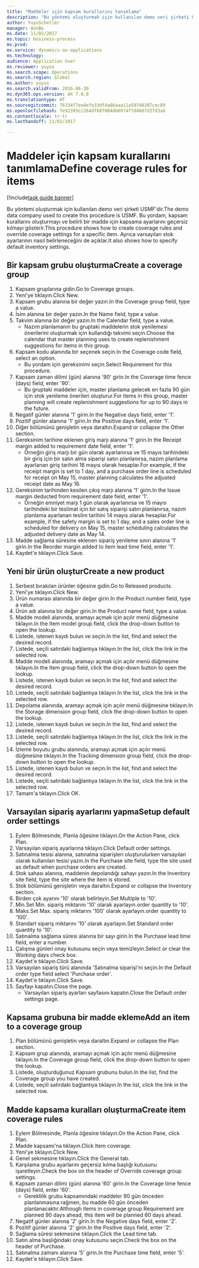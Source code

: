 ```yaml
--- 
title: "Maddeler için kapsam kurallarını tanımlama"
description: "Bu yöntemi oluşturmak için kullanılan demo veri şirketi USMF'dir."
author: YuyuScheller
manager: AnnBe
ms.date: 11/02/2017
ms.topic: business-process
ms.prod: 
ms.service: dynamics-ax-applications
ms.technology: 
audience: Application User
ms.reviewer: yuyus
ms.search.scope: Operations
ms.search.region: Global
ms.author: yuyus
ms.search.validFrom: 2016-06-30
ms.dyn365.ops.version: AX 7.0.0
ms.translationtype: HT
ms.sourcegitcommit: 76334f7ee4efe33df4a86aaa11a59748387cec89
ms.openlocfilehash: fe92393cc264df68f084db6974f7d4607d37d3ab
ms.contentlocale: tr-tr
ms.lasthandoff: 11/02/2017

---
```

# <a name="define-coverage-rules-for-items"></a><span data-ttu-id="99b2f-103">Maddeler için kapsam kurallarını tanımlama</span><span class="sxs-lookup"><span data-stu-id="99b2f-103">Define coverage rules for items</span></span>

[!include[task guide banner](../../includes/task-guide-banner.md)]

<span data-ttu-id="99b2f-104">Bu yöntemi oluşturmak için kullanılan demo veri şirketi USMF'dir.</span><span class="sxs-lookup"><span data-stu-id="99b2f-104">The demo data company used to create this procedure is USMF.</span></span> <span data-ttu-id="99b2f-105">Bu yordam, kapsam kurallarını oluşturmayı ve belirli bir madde için kapsama ayarlarını geçersiz kılmayı gösterir.</span><span class="sxs-lookup"><span data-stu-id="99b2f-105">This procedure shows how to create coverage rules and override coverage settings for a specific item.</span></span> <span data-ttu-id="99b2f-106">Ayrıca varsayılan stok ayarlarının nasıl belirleneceğini de açıklar.</span><span class="sxs-lookup"><span data-stu-id="99b2f-106">It also shows how to specify default inventory settings.</span></span>


## <a name="create-a-coverage-group"></a><span data-ttu-id="99b2f-107">Bir kapsam grubu oluşturma</span><span class="sxs-lookup"><span data-stu-id="99b2f-107">Create a coverage group</span></span>
1. <span data-ttu-id="99b2f-108">Kapsam gruplarına gidin.</span><span class="sxs-lookup"><span data-stu-id="99b2f-108">Go to Coverage groups.</span></span>
2. <span data-ttu-id="99b2f-109">Yeni'ye tıklayın.</span><span class="sxs-lookup"><span data-stu-id="99b2f-109">Click New.</span></span>
3. <span data-ttu-id="99b2f-110">Kapsam grubu alanına bir değer yazın.</span><span class="sxs-lookup"><span data-stu-id="99b2f-110">In the Coverage group field, type a value.</span></span>
4. <span data-ttu-id="99b2f-111">İsim alanına bir değer yazın.</span><span class="sxs-lookup"><span data-stu-id="99b2f-111">In the Name field, type a value.</span></span>
5. <span data-ttu-id="99b2f-112">Takvim alanına bir değer yazın.</span><span class="sxs-lookup"><span data-stu-id="99b2f-112">In the Calendar field, type a value.</span></span>
    * <span data-ttu-id="99b2f-113">Nazım planlamanın bu gruptaki maddelerin stok yenilemesi önerilerini oluşturmak için kullandığı takvimi seçin.</span><span class="sxs-lookup"><span data-stu-id="99b2f-113">Choose the calendar that master planning uses to create replenishment suggestions for items in this group.</span></span>  
6. <span data-ttu-id="99b2f-114">Kapsam kodu alanında bir seçenek seçin.</span><span class="sxs-lookup"><span data-stu-id="99b2f-114">In the Coverage code field, select an option.</span></span>
    * <span data-ttu-id="99b2f-115">Bu yordam için gereksinimi seçin.</span><span class="sxs-lookup"><span data-stu-id="99b2f-115">Select Requirement for this procedure.</span></span>  
7. <span data-ttu-id="99b2f-116">Kapsam zaman dilimi (gün) alanına '90' girin.</span><span class="sxs-lookup"><span data-stu-id="99b2f-116">In the Coverage time fence (days) field, enter '90'.</span></span>
    * <span data-ttu-id="99b2f-117">Bu gruptaki maddeler için, master planlama gelecek en fazla 90 gün için stok yenileme önerileri oluşturur.</span><span class="sxs-lookup"><span data-stu-id="99b2f-117">For items in this group, master planning will create replenishment suggestions for up to 90 days in the future.</span></span>  
8. <span data-ttu-id="99b2f-118">Negatif günler alanına '1' girin.</span><span class="sxs-lookup"><span data-stu-id="99b2f-118">In the Negative days field, enter '1'.</span></span>
9. <span data-ttu-id="99b2f-119">Pozitif günler alanına '1' girin.</span><span class="sxs-lookup"><span data-stu-id="99b2f-119">In the Positive days field, enter '1'.</span></span>
10. <span data-ttu-id="99b2f-120">Diğer bölümünü genişletin veya daraltın.</span><span class="sxs-lookup"><span data-stu-id="99b2f-120">Expand or collapse the Other section.</span></span>
11. <span data-ttu-id="99b2f-121">Gereksinim tarihine eklenen giriş marjı alanına '1' girin.</span><span class="sxs-lookup"><span data-stu-id="99b2f-121">In the Receipt margin added to requirement date field, enter '1'.</span></span>
    * <span data-ttu-id="99b2f-122">Örneğin giriş marjı bir gün olarak ayarlanırsa ve 15 mayıs tarihindeki bir giriş için bir satın alma siparişi satırı planlanırsa, nazım planlama ayarlanan giriş tarihini 16 mayıs olarak hesaplar.</span><span class="sxs-lookup"><span data-stu-id="99b2f-122">For example, if the receipt margin is set to 1 day, and a purchase order line is scheduled for receipt on May 15, master planning calculates the adjusted receipt date as May 16.</span></span>  
12. <span data-ttu-id="99b2f-123">Gereksinim tarihinden kesilen çıkış marjı alanına '1' girin.</span><span class="sxs-lookup"><span data-stu-id="99b2f-123">In the Issue margin deducted from requirement date field, enter '1'.</span></span>
    * <span data-ttu-id="99b2f-124">Örneğin emniyet marjı 1 gün olarak ayarlanırsa ve 15 mayıs tarihindeki bir teslimat için bir satış siparişi satırı planlanırsa, nazım planlama ayarlanan teslim tarihini 14 mayıs olarak hesaplar.</span><span class="sxs-lookup"><span data-stu-id="99b2f-124">For example, if the safety margin is set to 1 day, and a sales order line is scheduled for delivery on May 15, master scheduling calculates the adjusted delivery date as May 14.</span></span>  
13. <span data-ttu-id="99b2f-125">Madde sağlama süresine eklenen sipariş yenileme sınırı alanına '1' girin.</span><span class="sxs-lookup"><span data-stu-id="99b2f-125">In the Reorder margin added to item lead time field, enter '1'.</span></span>
14. <span data-ttu-id="99b2f-126">Kaydet'e tıklayın.</span><span class="sxs-lookup"><span data-stu-id="99b2f-126">Click Save.</span></span>

## <a name="create-a-new-product"></a><span data-ttu-id="99b2f-127">Yeni bir ürün oluştur</span><span class="sxs-lookup"><span data-stu-id="99b2f-127">Create a new product</span></span>
1. <span data-ttu-id="99b2f-128">Serbest bırakılan ürünler öğesine gidin.</span><span class="sxs-lookup"><span data-stu-id="99b2f-128">Go to Released products.</span></span>
2. <span data-ttu-id="99b2f-129">Yeni'ye tıklayın.</span><span class="sxs-lookup"><span data-stu-id="99b2f-129">Click New.</span></span>
3. <span data-ttu-id="99b2f-130">Ürün numarası alanında bir değer girin.</span><span class="sxs-lookup"><span data-stu-id="99b2f-130">In the Product number field, type a value.</span></span>
4. <span data-ttu-id="99b2f-131">Ürün adı alanına bir değer girin.</span><span class="sxs-lookup"><span data-stu-id="99b2f-131">In the Product name field, type a value.</span></span>
5. <span data-ttu-id="99b2f-132">Madde modeli alanında, aramayı açmak için açılır menü düğmesine tıklayın.</span><span class="sxs-lookup"><span data-stu-id="99b2f-132">In the Item model group field, click the drop-down button to open the lookup.</span></span>
6. <span data-ttu-id="99b2f-133">Listede, istenen kaydı bulun ve seçin.</span><span class="sxs-lookup"><span data-stu-id="99b2f-133">In the list, find and select the desired record.</span></span>
7. <span data-ttu-id="99b2f-134">Listede, seçili satırdaki bağlantıya tıklayın.</span><span class="sxs-lookup"><span data-stu-id="99b2f-134">In the list, click the link in the selected row.</span></span>
8. <span data-ttu-id="99b2f-135">Madde modeli alanında, aramayı açmak için açılır menü düğmesine tıklayın.</span><span class="sxs-lookup"><span data-stu-id="99b2f-135">In the Item group field, click the drop-down button to open the lookup.</span></span>
9. <span data-ttu-id="99b2f-136">Listede, istenen kaydı bulun ve seçin.</span><span class="sxs-lookup"><span data-stu-id="99b2f-136">In the list, find and select the desired record.</span></span>
10. <span data-ttu-id="99b2f-137">Listede, seçili satırdaki bağlantıya tıklayın.</span><span class="sxs-lookup"><span data-stu-id="99b2f-137">In the list, click the link in the selected row.</span></span>
11. <span data-ttu-id="99b2f-138">Depolama alanında, aramayı açmak için açılır menü düğmesine tıklayın.</span><span class="sxs-lookup"><span data-stu-id="99b2f-138">In the Storage dimension group field, click the drop-down button to open the lookup.</span></span>
12. <span data-ttu-id="99b2f-139">Listede, istenen kaydı bulun ve seçin.</span><span class="sxs-lookup"><span data-stu-id="99b2f-139">In the list, find and select the desired record.</span></span>
13. <span data-ttu-id="99b2f-140">Listede, seçili satırdaki bağlantıya tıklayın.</span><span class="sxs-lookup"><span data-stu-id="99b2f-140">In the list, click the link in the selected row.</span></span>
14. <span data-ttu-id="99b2f-141">İzleme boyutu grubu alanında, aramayı açmak için açılır menü düğmesine tıklayın.</span><span class="sxs-lookup"><span data-stu-id="99b2f-141">In the Tracking dimension group field, click the drop-down button to open the lookup.</span></span>
15. <span data-ttu-id="99b2f-142">Listede, istenen kaydı bulun ve seçin.</span><span class="sxs-lookup"><span data-stu-id="99b2f-142">In the list, find and select the desired record.</span></span>
16. <span data-ttu-id="99b2f-143">Listede, seçili satırdaki bağlantıya tıklayın.</span><span class="sxs-lookup"><span data-stu-id="99b2f-143">In the list, click the link in the selected row.</span></span>
17. <span data-ttu-id="99b2f-144">Tamam'a tıklayın.</span><span class="sxs-lookup"><span data-stu-id="99b2f-144">Click OK.</span></span>

## <a name="setup-default-order-settings"></a><span data-ttu-id="99b2f-145">Varsayılan sipariş ayarlarını yapma</span><span class="sxs-lookup"><span data-stu-id="99b2f-145">Setup default order settings</span></span>
1. <span data-ttu-id="99b2f-146">Eylem Bölmesinde, Planla öğesine tıklayın.</span><span class="sxs-lookup"><span data-stu-id="99b2f-146">On the Action Pane, click Plan.</span></span>
2. <span data-ttu-id="99b2f-147">Varsayılan sipariş ayarlarına tıklayın.</span><span class="sxs-lookup"><span data-stu-id="99b2f-147">Click Default order settings.</span></span>
3. <span data-ttu-id="99b2f-148">Satınalma tesisi alanına, satınalma siparişleri oluşturulurken varsayılan olarak kullanılan tesisi yazın.</span><span class="sxs-lookup"><span data-stu-id="99b2f-148">In the Purchase site field, type the site used as default when purchase orders are created.</span></span>
4. <span data-ttu-id="99b2f-149">Stok sahası alanına, maddenin depolandığı sahayı yazın.</span><span class="sxs-lookup"><span data-stu-id="99b2f-149">In the Inventory site field, type the site where the item is stored.</span></span>
5. <span data-ttu-id="99b2f-150">Stok bölümünü genişletin veya daraltın.</span><span class="sxs-lookup"><span data-stu-id="99b2f-150">Expand or collapse the Inventory section.</span></span>
6. <span data-ttu-id="99b2f-151">Birden çok ayarını '10' olarak belirleyin.</span><span class="sxs-lookup"><span data-stu-id="99b2f-151">Set Multiple to '10'.</span></span>
7. <span data-ttu-id="99b2f-152">Min.</span><span class="sxs-lookup"><span data-stu-id="99b2f-152">Set Min.</span></span> <span data-ttu-id="99b2f-153">sipariş miktarını '10' olarak ayarlayın.</span><span class="sxs-lookup"><span data-stu-id="99b2f-153">order quantity to '10'.</span></span>
8. <span data-ttu-id="99b2f-154">Maks.</span><span class="sxs-lookup"><span data-stu-id="99b2f-154">Set Max.</span></span> <span data-ttu-id="99b2f-155">sipariş miktarını '100' olarak ayarlayın.</span><span class="sxs-lookup"><span data-stu-id="99b2f-155">order quantity to '100'.</span></span>
9. <span data-ttu-id="99b2f-156">Standart sipariş miktarını '10' olarak ayarlayın.</span><span class="sxs-lookup"><span data-stu-id="99b2f-156">Set Standard order quantity to '10'.</span></span>
10. <span data-ttu-id="99b2f-157">Satınalma sağlama süresi alanına bir sayı girin.</span><span class="sxs-lookup"><span data-stu-id="99b2f-157">In the Purchase lead time field, enter a number.</span></span>
11. <span data-ttu-id="99b2f-158">Çalışma günleri onay kutusunu seçin veya temizleyin.</span><span class="sxs-lookup"><span data-stu-id="99b2f-158">Select or clear the Working days check box.</span></span>
12. <span data-ttu-id="99b2f-159">Kaydet'e tıklayın.</span><span class="sxs-lookup"><span data-stu-id="99b2f-159">Click Save.</span></span>
13. <span data-ttu-id="99b2f-160">Varsayılan sipariş türü alanında 'Satınalma siparişi'ni seçin.</span><span class="sxs-lookup"><span data-stu-id="99b2f-160">In the Default order type field select 'Purchase order'.</span></span>
14. <span data-ttu-id="99b2f-161">Kaydet'e tıklayın.</span><span class="sxs-lookup"><span data-stu-id="99b2f-161">Click Save.</span></span>
15. <span data-ttu-id="99b2f-162">Sayfayı kapatın.</span><span class="sxs-lookup"><span data-stu-id="99b2f-162">Close the page.</span></span>
    * <span data-ttu-id="99b2f-163">Varsayılan sipariş ayarları sayfasını kapatın.</span><span class="sxs-lookup"><span data-stu-id="99b2f-163">Close the Default order settings page.</span></span>  

## <a name="add-an-item-to-a-coverage-group"></a><span data-ttu-id="99b2f-164">Kapsama grubuna bir madde ekleme</span><span class="sxs-lookup"><span data-stu-id="99b2f-164">Add an item to a coverage group</span></span>
1. <span data-ttu-id="99b2f-165">Plan bölümünü genişletin veya daraltın.</span><span class="sxs-lookup"><span data-stu-id="99b2f-165">Expand or collapse the Plan section.</span></span>
2. <span data-ttu-id="99b2f-166">Kapsam grup alanında, aramayı açmak için açılır menü düğmesine tıklayın.</span><span class="sxs-lookup"><span data-stu-id="99b2f-166">In the Coverage group field, click the drop-down button to open the lookup.</span></span>
3. <span data-ttu-id="99b2f-167">Listede, oluşturduğunuz Kapsam grubunu bulun.</span><span class="sxs-lookup"><span data-stu-id="99b2f-167">In the list, find the Coverage group you have created.</span></span>
4. <span data-ttu-id="99b2f-168">Listede, seçili satırdaki bağlantıya tıklayın.</span><span class="sxs-lookup"><span data-stu-id="99b2f-168">In the list, click the link in the selected row.</span></span>

## <a name="create-item-coverage-rules"></a><span data-ttu-id="99b2f-169">Madde kapsama kuralları oluşturma</span><span class="sxs-lookup"><span data-stu-id="99b2f-169">Create item coverage rules</span></span>
1. <span data-ttu-id="99b2f-170">Eylem Bölmesinde, Planla öğesine tıklayın.</span><span class="sxs-lookup"><span data-stu-id="99b2f-170">On the Action Pane, click Plan.</span></span>
2. <span data-ttu-id="99b2f-171">Madde kapsamı'na tıklayın.</span><span class="sxs-lookup"><span data-stu-id="99b2f-171">Click Item coverage.</span></span>
3. <span data-ttu-id="99b2f-172">Yeni'ye tıklayın.</span><span class="sxs-lookup"><span data-stu-id="99b2f-172">Click New.</span></span>
4. <span data-ttu-id="99b2f-173">Genel sekmesine tıklayın.</span><span class="sxs-lookup"><span data-stu-id="99b2f-173">Click the General tab.</span></span>
5. <span data-ttu-id="99b2f-174">Karşılama grubu ayarlarını geçersiz kılma başlığı kutusunu işaretleyin.</span><span class="sxs-lookup"><span data-stu-id="99b2f-174">Check the box on the header of Override coverage group settings.</span></span>
6. <span data-ttu-id="99b2f-175">Kapsam zaman dilimi (gün) alanına '60' girin.</span><span class="sxs-lookup"><span data-stu-id="99b2f-175">In the Coverage time fence (days) field, enter '60'.</span></span>
    * <span data-ttu-id="99b2f-176">Gereklilik grubu kapsamındaki maddeler 90 gün önceden planlanmasına rağmen, bu madde 60 gün önceden planlanacaktır.</span><span class="sxs-lookup"><span data-stu-id="99b2f-176">Although items in coverage group Requirement are planned 90 days ahead, this item will be planned 60 days ahead.</span></span>  
7. <span data-ttu-id="99b2f-177">Negatif günler alanına '2' girin.</span><span class="sxs-lookup"><span data-stu-id="99b2f-177">In the Negative days field, enter '2'.</span></span>
8. <span data-ttu-id="99b2f-178">Pozitif günler alanına '2' girin.</span><span class="sxs-lookup"><span data-stu-id="99b2f-178">In the Positive days field, enter '2'.</span></span>
9. <span data-ttu-id="99b2f-179">Sağlama süresi sekmesine tıklayın.</span><span class="sxs-lookup"><span data-stu-id="99b2f-179">Click the Lead time tab.</span></span>
10. <span data-ttu-id="99b2f-180">Satın alma başlığındaki onay kutusunu seçin.</span><span class="sxs-lookup"><span data-stu-id="99b2f-180">Check the box on the header of Purchase.</span></span>
11. <span data-ttu-id="99b2f-181">Satınalma zamanı alanına '5' girin.</span><span class="sxs-lookup"><span data-stu-id="99b2f-181">In the Purchase time field, enter '5'.</span></span>
12. <span data-ttu-id="99b2f-182">Kaydet'e tıklayın.</span><span class="sxs-lookup"><span data-stu-id="99b2f-182">Click Save.</span></span>


